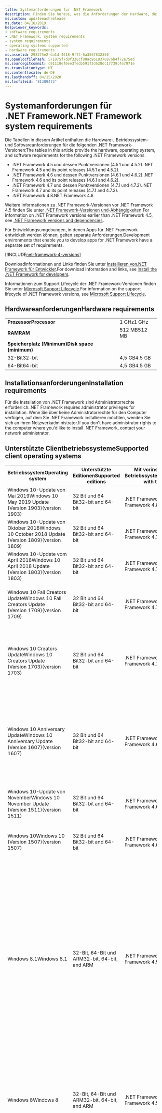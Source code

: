 ```yaml
---
title: Systemanforderungen für .NET Framework
description: Finden Sie heraus, was die Anforderungen der Hardware, des Betriebssystems und der Software sind, um .NET Framework 4.5 und höhere Versionen zu installieren.
ms.custom: updateeachrelease
ms.date: 04/18/2019
helpviewer_keywords:
- software requirements
- .NET Framework, system requirements
- system requirements
- operating systems supported
- hardware requirements
ms.assetid: 298275e2-da1d-4618-9f74-6a3567832350
ms.openlocfilehash: 571075f7d0f330cf88ac9618376876b4f72e75ed
ms.sourcegitcommit: c91110ef6ee3fedb591f3d628dc17739c4a7071e
ms.translationtype: HT
ms.contentlocale: de-DE
ms.lasthandoff: 04/15/2020
ms.locfileid: "81389473"
---
```

# <a name="net-framework-system-requirements"></a><span data-ttu-id="5bd25-103">Systemanforderungen für .NET Framework</span><span class="sxs-lookup"><span data-stu-id="5bd25-103">.NET Framework system requirements</span></span>

<span data-ttu-id="5bd25-104">Die Tabellen in diesem Artikel enthalten die Hardware-, Betriebssystem- und Softwareanforderungen für die folgenden .NET Framework-Versionen:</span><span class="sxs-lookup"><span data-stu-id="5bd25-104">The tables in this article provide the hardware, operating system, and software requirements for the following .NET Framework versions:</span></span>

- <span data-ttu-id="5bd25-105">.NET Framework 4.5 und dessen Punktversionen (4.5.1 und 4.5.2).</span><span class="sxs-lookup"><span data-stu-id="5bd25-105">.NET Framework 4.5 and its point releases (4.5.1 and 4.5.2).</span></span>
- <span data-ttu-id="5bd25-106">.NET Framework 4.6 und dessen Punktversionen (4.6.1 und 4.6.2).</span><span class="sxs-lookup"><span data-stu-id="5bd25-106">.NET Framework 4.6 and its point releases (4.6.1 and 4.6.2).</span></span>
- <span data-ttu-id="5bd25-107">.NET Framework 4.7 und dessen Punktversionen (4.7.1 und 4.7.2).</span><span class="sxs-lookup"><span data-stu-id="5bd25-107">.NET Framework 4.7 and its point releases (4.7.1 and 4.7.2).</span></span>
- <span data-ttu-id="5bd25-108">.NET Framework 4.8</span><span class="sxs-lookup"><span data-stu-id="5bd25-108">.NET Framework 4.8</span></span>

<span data-ttu-id="5bd25-109">Weitere Informationen zu .NET Framework-Versionen vor .NET Framework 4.5 finden Sie unter [.NET Framework-Versionen und-Abhängigkeiten](../migration-guide/versions-and-dependencies.md).</span><span class="sxs-lookup"><span data-stu-id="5bd25-109">For information on .NET Framework versions earlier than .NET Framework 4.5, see [.NET Framework versions and dependencies](../migration-guide/versions-and-dependencies.md).</span></span>

<span data-ttu-id="5bd25-110">Für Entwicklungsumgebungen, in denen Apps für .NET Framework entwickelt werden können, gelten separate Anforderungen.</span><span class="sxs-lookup"><span data-stu-id="5bd25-110">Development environments that enable you to develop apps for .NET Framework have a separate set of requirements.</span></span>

[!INCLUDE[net-framework-4-versions](../../../includes/net-framework-4x-versions.md)]

<span data-ttu-id="5bd25-111">Downloadinformationen und Links finden Sie unter [Installieren von.NET Framework für Entwickler](../install/guide-for-developers.md).</span><span class="sxs-lookup"><span data-stu-id="5bd25-111">For download information and links, see [Install the .NET Framework for developers](../install/guide-for-developers.md).</span></span>

<span data-ttu-id="5bd25-112">Informationen zum Support Lifecycle der .NET Framework-Versionen finden Sie unter [Microsoft Support Lifecycle](https://support.microsoft.com/lifecycle/search?sort=PN&alpha=Microsoft%20.NET%20Framework&Filter=FilterNO).</span><span class="sxs-lookup"><span data-stu-id="5bd25-112">For information on the support lifecycle of .NET Framework versions, see [Microsoft Support Lifecycle](https://support.microsoft.com/lifecycle/search?sort=PN&alpha=Microsoft%20.NET%20Framework&Filter=FilterNO).</span></span>

## <a name="hardware-requirements"></a><span data-ttu-id="5bd25-113">Hardwareanforderungen</span><span class="sxs-lookup"><span data-stu-id="5bd25-113">Hardware requirements</span></span>

|                          |        |
| ------------------------ | ------ |
| <span data-ttu-id="5bd25-114">**Prozessor**</span><span class="sxs-lookup"><span data-stu-id="5bd25-114">**Processor**</span></span>            | <span data-ttu-id="5bd25-115">1 GHz</span><span class="sxs-lookup"><span data-stu-id="5bd25-115">1 GHz</span></span>  |
| <span data-ttu-id="5bd25-116">**RAM**</span><span class="sxs-lookup"><span data-stu-id="5bd25-116">**RAM**</span></span>                  | <span data-ttu-id="5bd25-117">512 MB</span><span class="sxs-lookup"><span data-stu-id="5bd25-117">512 MB</span></span> |
| <span data-ttu-id="5bd25-118">**Speicherplatz (Minimum)**</span><span class="sxs-lookup"><span data-stu-id="5bd25-118">**Disk space (minimum)**</span></span> |        |
| <span data-ttu-id="5bd25-119">32-Bit</span><span class="sxs-lookup"><span data-stu-id="5bd25-119">32-bit</span></span>                   | <span data-ttu-id="5bd25-120">4,5 GB</span><span class="sxs-lookup"><span data-stu-id="5bd25-120">4.5 GB</span></span> |
| <span data-ttu-id="5bd25-121">64-Bit</span><span class="sxs-lookup"><span data-stu-id="5bd25-121">64-bit</span></span>                   | <span data-ttu-id="5bd25-122">4,5 GB</span><span class="sxs-lookup"><span data-stu-id="5bd25-122">4.5 GB</span></span> |

## <a name="installation-requirements"></a><span data-ttu-id="5bd25-123">Installationsanforderungen</span><span class="sxs-lookup"><span data-stu-id="5bd25-123">Installation requirements</span></span>

<span data-ttu-id="5bd25-124">Für die Installation von .NET Framework sind Administratorrechte erforderlich.</span><span class="sxs-lookup"><span data-stu-id="5bd25-124">.NET Framework requires administrator privileges for installation.</span></span> <span data-ttu-id="5bd25-125">Wenn Sie über keine Administratorrechte für den Computer verfügen, auf dem Sie .NET Framework installieren möchten, wenden Sie sich an Ihren Netzwerkadministrator.</span><span class="sxs-lookup"><span data-stu-id="5bd25-125">If you don't have administrator rights to the computer where you'd like to install .NET Framework, contact your network administrator.</span></span>

## <a name="supported-client-operating-systems"></a><span data-ttu-id="5bd25-126">Unterstützte Clientbetriebssysteme</span><span class="sxs-lookup"><span data-stu-id="5bd25-126">Supported client operating systems</span></span>

| <span data-ttu-id="5bd25-127">Betriebssystem</span><span class="sxs-lookup"><span data-stu-id="5bd25-127">Operating system</span></span> | <span data-ttu-id="5bd25-128">Unterstützte Editionen</span><span class="sxs-lookup"><span data-stu-id="5bd25-128">Supported editions</span></span> | <span data-ttu-id="5bd25-129">Mit vorinstalliertem Betriebssystem</span><span class="sxs-lookup"><span data-stu-id="5bd25-129">Preinstalled with the OS</span></span> | <span data-ttu-id="5bd25-130">Separat installierbar</span><span class="sxs-lookup"><span data-stu-id="5bd25-130">Installable separately</span></span> |
| ---------------- | ------------------ | ------------------------ | ---------------------- |
| <span data-ttu-id="5bd25-131">Windows 10-Update von Mai 2019</span><span class="sxs-lookup"><span data-stu-id="5bd25-131">Windows 10 May 2019 Update</span></span><br/> <span data-ttu-id="5bd25-132">(Version 1903)</span><span class="sxs-lookup"><span data-stu-id="5bd25-132">(version 1903)</span></span> | <span data-ttu-id="5bd25-133">32 Bit und 64 Bit</span><span class="sxs-lookup"><span data-stu-id="5bd25-133">32-bit and 64-bit</span></span> | <span data-ttu-id="5bd25-134">.NET Framework 4.8</span><span class="sxs-lookup"><span data-stu-id="5bd25-134">.NET Framework 4.8</span></span> | -- |
| <span data-ttu-id="5bd25-135">Windows 10-Update von Oktober 2018</span><span class="sxs-lookup"><span data-stu-id="5bd25-135">Windows 10 October 2018 Update</span></span><br/> <span data-ttu-id="5bd25-136">(Version 1809)</span><span class="sxs-lookup"><span data-stu-id="5bd25-136">(version 1809)</span></span> | <span data-ttu-id="5bd25-137">32 Bit und 64 Bit</span><span class="sxs-lookup"><span data-stu-id="5bd25-137">32-bit and 64-bit</span></span> | <span data-ttu-id="5bd25-138">.NET Framework 4.7.2</span><span class="sxs-lookup"><span data-stu-id="5bd25-138">.NET Framework 4.7.2</span></span> | <span data-ttu-id="5bd25-139">.NET Framework 4.8</span><span class="sxs-lookup"><span data-stu-id="5bd25-139">.NET Framework 4.8</span></span> |
| <span data-ttu-id="5bd25-140">Windows 10-Update vom April 2018</span><span class="sxs-lookup"><span data-stu-id="5bd25-140">Windows 10 April 2018 Update</span></span><br/> <span data-ttu-id="5bd25-141">(Version 1803)</span><span class="sxs-lookup"><span data-stu-id="5bd25-141">(version 1803)</span></span> | <span data-ttu-id="5bd25-142">32 Bit und 64 Bit</span><span class="sxs-lookup"><span data-stu-id="5bd25-142">32-bit and 64-bit</span></span> | <span data-ttu-id="5bd25-143">.NET Framework 4.7.2</span><span class="sxs-lookup"><span data-stu-id="5bd25-143">.NET Framework 4.7.2</span></span> |<span data-ttu-id="5bd25-144">.NET Framework 4.8</span><span class="sxs-lookup"><span data-stu-id="5bd25-144">.NET Framework 4.8</span></span>|
| <span data-ttu-id="5bd25-145">Windows 10 Fall Creators Update</span><span class="sxs-lookup"><span data-stu-id="5bd25-145">Windows 10 Fall Creators Update</span></span><br/> <span data-ttu-id="5bd25-146">(Version 1709)</span><span class="sxs-lookup"><span data-stu-id="5bd25-146">(version 1709)</span></span> | <span data-ttu-id="5bd25-147">32 Bit und 64 Bit</span><span class="sxs-lookup"><span data-stu-id="5bd25-147">32-bit and 64-bit</span></span> | <span data-ttu-id="5bd25-148">.NET Framework 4.7.1</span><span class="sxs-lookup"><span data-stu-id="5bd25-148">.NET Framework 4.7.1</span></span> | <span data-ttu-id="5bd25-149">.NET Framework 4.7.2</span><span class="sxs-lookup"><span data-stu-id="5bd25-149">.NET Framework 4.7.2</span></span><br/><br/><span data-ttu-id="5bd25-150">.NET Framework 4.8</span><span class="sxs-lookup"><span data-stu-id="5bd25-150">.NET Framework 4.8</span></span> |
| <span data-ttu-id="5bd25-151">Windows 10 Creators Update</span><span class="sxs-lookup"><span data-stu-id="5bd25-151">Windows 10 Creators Update</span></span><br/> <span data-ttu-id="5bd25-152">(Version 1703)</span><span class="sxs-lookup"><span data-stu-id="5bd25-152">(version 1703)</span></span> | <span data-ttu-id="5bd25-153">32 Bit und 64 Bit</span><span class="sxs-lookup"><span data-stu-id="5bd25-153">32-bit and 64-bit</span></span> | <span data-ttu-id="5bd25-154">.NET Framework 4.7</span><span class="sxs-lookup"><span data-stu-id="5bd25-154">.NET Framework 4.7</span></span> | <span data-ttu-id="5bd25-155">.NET Framework 4.7.1</span><span class="sxs-lookup"><span data-stu-id="5bd25-155">.NET Framework 4.7.1</span></span><br/><br/><span data-ttu-id="5bd25-156">.NET Framework 4.7.2</span><span class="sxs-lookup"><span data-stu-id="5bd25-156">.NET Framework 4.7.2</span></span><br/><br/><span data-ttu-id="5bd25-157">.NET Framework 4.8</span><span class="sxs-lookup"><span data-stu-id="5bd25-157">.NET Framework 4.8</span></span> |
| <span data-ttu-id="5bd25-158">Windows 10 Anniversary Update</span><span class="sxs-lookup"><span data-stu-id="5bd25-158">Windows 10 Anniversary Update</span></span><br/> <span data-ttu-id="5bd25-159">(Version 1607)</span><span class="sxs-lookup"><span data-stu-id="5bd25-159">(version 1607)</span></span> | <span data-ttu-id="5bd25-160">32 Bit und 64 Bit</span><span class="sxs-lookup"><span data-stu-id="5bd25-160">32-bit and 64-bit</span></span> | <span data-ttu-id="5bd25-161">.NET Framework 4.6.2</span><span class="sxs-lookup"><span data-stu-id="5bd25-161">.NET Framework 4.6.2</span></span> |<span data-ttu-id="5bd25-162">.NET Framework 4.7</span><span class="sxs-lookup"><span data-stu-id="5bd25-162">.NET Framework 4.7</span></span><br/><br/><span data-ttu-id="5bd25-163">.NET Framework 4.7.1</span><span class="sxs-lookup"><span data-stu-id="5bd25-163">.NET Framework 4.7.1</span></span><br/><br/><span data-ttu-id="5bd25-164">.NET Framework 4.7.2</span><span class="sxs-lookup"><span data-stu-id="5bd25-164">.NET Framework 4.7.2</span></span><br/><br/><span data-ttu-id="5bd25-165">.NET Framework 4.8</span><span class="sxs-lookup"><span data-stu-id="5bd25-165">.NET Framework 4.8</span></span>  |
| <span data-ttu-id="5bd25-166">Windows 10-Update von November</span><span class="sxs-lookup"><span data-stu-id="5bd25-166">Windows 10 November Update</span></span><br/> <span data-ttu-id="5bd25-167">(Version 1511)</span><span class="sxs-lookup"><span data-stu-id="5bd25-167">(version 1511)</span></span> | <span data-ttu-id="5bd25-168">32 Bit und 64 Bit</span><span class="sxs-lookup"><span data-stu-id="5bd25-168">32-bit and 64-bit</span></span> | <span data-ttu-id="5bd25-169">.NET Framework 4.6.1</span><span class="sxs-lookup"><span data-stu-id="5bd25-169">.NET Framework 4.6.1</span></span> | <span data-ttu-id="5bd25-170">.NET Framework 4.6.2</span><span class="sxs-lookup"><span data-stu-id="5bd25-170">.NET Framework 4.6.2</span></span> |
| <span data-ttu-id="5bd25-171">Windows 10</span><span class="sxs-lookup"><span data-stu-id="5bd25-171">Windows 10</span></span><br/> <span data-ttu-id="5bd25-172">(Version 1507)</span><span class="sxs-lookup"><span data-stu-id="5bd25-172">(version 1507)</span></span> | <span data-ttu-id="5bd25-173">32 Bit und 64 Bit</span><span class="sxs-lookup"><span data-stu-id="5bd25-173">32-bit and 64-bit</span></span> | <span data-ttu-id="5bd25-174">.NET Framework 4.6</span><span class="sxs-lookup"><span data-stu-id="5bd25-174">.NET Framework 4.6</span></span> | <span data-ttu-id="5bd25-175">.NET Framework 4.6.1</span><span class="sxs-lookup"><span data-stu-id="5bd25-175">.NET Framework 4.6.1</span></span> <br/><br/> <span data-ttu-id="5bd25-176">.NET Framework 4.6.2</span><span class="sxs-lookup"><span data-stu-id="5bd25-176">.NET Framework 4.6.2</span></span> |
| <span data-ttu-id="5bd25-177">Windows 8.1</span><span class="sxs-lookup"><span data-stu-id="5bd25-177">Windows 8.1</span></span> | <span data-ttu-id="5bd25-178">32-Bit, 64-Bit und ARM</span><span class="sxs-lookup"><span data-stu-id="5bd25-178">32-bit, 64-bit, and ARM</span></span> | <span data-ttu-id="5bd25-179">.NET Framework 4.5.1</span><span class="sxs-lookup"><span data-stu-id="5bd25-179">.NET Framework 4.5.1</span></span> | <span data-ttu-id="5bd25-180">.NET Framework 4.5.2</span><span class="sxs-lookup"><span data-stu-id="5bd25-180">.NET Framework 4.5.2</span></span><br /><br /> <span data-ttu-id="5bd25-181">.NET Framework 4.6</span><span class="sxs-lookup"><span data-stu-id="5bd25-181">.NET Framework 4.6</span></span><br /><br /> <span data-ttu-id="5bd25-182">.NET Framework 4.6.1</span><span class="sxs-lookup"><span data-stu-id="5bd25-182">.NET Framework 4.6.1</span></span><br /><br /> <span data-ttu-id="5bd25-183">.NET Framework 4.6.2</span><span class="sxs-lookup"><span data-stu-id="5bd25-183">.NET Framework 4.6.2</span></span><br /><br /><span data-ttu-id="5bd25-184">.NET Framework 4.7</span><span class="sxs-lookup"><span data-stu-id="5bd25-184">.NET Framework 4.7</span></span><br/><br/><span data-ttu-id="5bd25-185">.NET Framework 4.7.1</span><span class="sxs-lookup"><span data-stu-id="5bd25-185">.NET Framework 4.7.1</span></span><br/><br/><span data-ttu-id="5bd25-186">.NET Framework 4.7.2</span><span class="sxs-lookup"><span data-stu-id="5bd25-186">.NET Framework 4.7.2</span></span><br/><br/><span data-ttu-id="5bd25-187">.NET Framework 4.8</span><span class="sxs-lookup"><span data-stu-id="5bd25-187">.NET Framework 4.8</span></span> |
| <span data-ttu-id="5bd25-188">Windows 8</span><span class="sxs-lookup"><span data-stu-id="5bd25-188">Windows 8</span></span> | <span data-ttu-id="5bd25-189">32-Bit, 64-Bit und ARM</span><span class="sxs-lookup"><span data-stu-id="5bd25-189">32-bit, 64-bit, and ARM</span></span> | <span data-ttu-id="5bd25-190">.NET Framework 4.5</span><span class="sxs-lookup"><span data-stu-id="5bd25-190">.NET Framework 4.5</span></span> | <span data-ttu-id="5bd25-191">.NET Framework 4.5.1</span><span class="sxs-lookup"><span data-stu-id="5bd25-191">.NET Framework 4.5.1</span></span><br /><br /><span data-ttu-id="5bd25-192">.NET Framework 4.5.2</span><span class="sxs-lookup"><span data-stu-id="5bd25-192">.NET Framework 4.5.2</span></span><br /><br /> <span data-ttu-id="5bd25-193">.NET Framework 4.6</span><span class="sxs-lookup"><span data-stu-id="5bd25-193">.NET Framework 4.6</span></span><br /><br /> <span data-ttu-id="5bd25-194">.NET Framework 4.6.1</span><span class="sxs-lookup"><span data-stu-id="5bd25-194">.NET Framework 4.6.1</span></span> |
| <span data-ttu-id="5bd25-195">Windows 7 SP1</span><span class="sxs-lookup"><span data-stu-id="5bd25-195">Windows 7 SP1</span></span>|<span data-ttu-id="5bd25-196">32 Bit und 64 Bit</span><span class="sxs-lookup"><span data-stu-id="5bd25-196">32-bit and 64-bit</span></span> | -- | <span data-ttu-id="5bd25-197">.NET Framework 4</span><span class="sxs-lookup"><span data-stu-id="5bd25-197">.NET Framework 4</span></span><br /><br /> <span data-ttu-id="5bd25-198">.NET Framework 4.5</span><span class="sxs-lookup"><span data-stu-id="5bd25-198">.NET Framework 4.5</span></span><br /><br /> <span data-ttu-id="5bd25-199">.NET Framework 4.5.1</span><span class="sxs-lookup"><span data-stu-id="5bd25-199">.NET Framework 4.5.1</span></span><br /><br /> <span data-ttu-id="5bd25-200">.NET Framework 4.5.2</span><span class="sxs-lookup"><span data-stu-id="5bd25-200">.NET Framework 4.5.2</span></span><br /><br /> <span data-ttu-id="5bd25-201">.NET Framework 4.6</span><span class="sxs-lookup"><span data-stu-id="5bd25-201">.NET Framework 4.6</span></span><br /><br /> <span data-ttu-id="5bd25-202">.NET Framework 4.6.1</span><span class="sxs-lookup"><span data-stu-id="5bd25-202">.NET Framework 4.6.1</span></span><br /><br /> <span data-ttu-id="5bd25-203">.NET Framework 4.6.2</span><span class="sxs-lookup"><span data-stu-id="5bd25-203">.NET Framework 4.6.2</span></span><br /><br /><span data-ttu-id="5bd25-204">.NET Framework 4.7</span><span class="sxs-lookup"><span data-stu-id="5bd25-204">.NET Framework 4.7</span></span><br/><br/><span data-ttu-id="5bd25-205">.NET Framework 4.7.1</span><span class="sxs-lookup"><span data-stu-id="5bd25-205">.NET Framework 4.7.1</span></span><br/><br/><span data-ttu-id="5bd25-206">.NET Framework 4.7.2</span><span class="sxs-lookup"><span data-stu-id="5bd25-206">.NET Framework 4.7.2</span></span><br/><br/><span data-ttu-id="5bd25-207">.NET Framework 4.8</span><span class="sxs-lookup"><span data-stu-id="5bd25-207">.NET Framework 4.8</span></span> |
| <span data-ttu-id="5bd25-208">Windows Vista SP2</span><span class="sxs-lookup"><span data-stu-id="5bd25-208">Windows Vista SP2</span></span>|<span data-ttu-id="5bd25-209">32 Bit und 64 Bit</span><span class="sxs-lookup"><span data-stu-id="5bd25-209">32-bit and 64-bit</span></span> | -- | <span data-ttu-id="5bd25-210">.NET Framework 4</span><span class="sxs-lookup"><span data-stu-id="5bd25-210">.NET Framework 4</span></span><br /><br /> <span data-ttu-id="5bd25-211">.NET Framework 4.5</span><span class="sxs-lookup"><span data-stu-id="5bd25-211">.NET Framework 4.5</span></span><br /><br /> <span data-ttu-id="5bd25-212">.NET Framework 4.5.1</span><span class="sxs-lookup"><span data-stu-id="5bd25-212">.NET Framework 4.5.1</span></span><br /><br /> <span data-ttu-id="5bd25-213">.NET Framework 4.5.2</span><span class="sxs-lookup"><span data-stu-id="5bd25-213">.NET Framework 4.5.2</span></span><br /><br /> <span data-ttu-id="5bd25-214">.NET Framework 4.6</span><span class="sxs-lookup"><span data-stu-id="5bd25-214">.NET Framework 4.6</span></span> |
| <span data-ttu-id="5bd25-215">Windows XP</span><span class="sxs-lookup"><span data-stu-id="5bd25-215">Windows XP</span></span> |<span data-ttu-id="5bd25-216">32 Bit und 64 Bit</span><span class="sxs-lookup"><span data-stu-id="5bd25-216">32-bit and 64-bit</span></span> | -- | <span data-ttu-id="5bd25-217">.NET Framework 4</span><span class="sxs-lookup"><span data-stu-id="5bd25-217">.NET Framework 4</span></span> |

 <span data-ttu-id="5bd25-218">**Hinweise:**</span><span class="sxs-lookup"><span data-stu-id="5bd25-218">**Notes:**</span></span>

- <span data-ttu-id="5bd25-219">Auf Windows 7-Systemen erfordert .NET Framework Windows 7 SP1.</span><span class="sxs-lookup"><span data-stu-id="5bd25-219">On Windows 7 systems, .NET Framework requires Windows 7 SP1.</span></span> <span data-ttu-id="5bd25-220">Wenn Sie mit Windows 7 arbeiten und Service Pack 1 noch nicht installiert haben, müssen Sie dies nachholen, bevor Sie .NET Framework installieren.</span><span class="sxs-lookup"><span data-stu-id="5bd25-220">If you're on Windows 7 and haven't yet installed Service Pack 1, you need to do so before installing the .NET Framework.</span></span>

- <span data-ttu-id="5bd25-221">.NET Framework 4.5 wird in der Windows Preinstallation Environment (Windows PE) unterstützt.</span><span class="sxs-lookup"><span data-stu-id="5bd25-221">.NET Framework 4.5 is supported on the Windows Preinstallation Environment (Windows PE).</span></span> <span data-ttu-id="5bd25-222">Windows PE unterstützt nicht alle Funktionen.</span><span class="sxs-lookup"><span data-stu-id="5bd25-222">Not all features are supported on Windows PE.</span></span>

- <span data-ttu-id="5bd25-223">.NET Framework 4 unterstützt auch die IA64-Plattform.</span><span class="sxs-lookup"><span data-stu-id="5bd25-223">.NET Framework 4 also supports the IA64 platform.</span></span>

- <span data-ttu-id="5bd25-224">Um bestmögliche Kompatibilität und höchste Sicherheit zu gewährleisten, wird für alle Plattformen empfohlen, ein Upgrade auf das neueste Windows Service Pack durchzuführen und wichtige Updates zu installieren, die auf [Windows Update](https://support.microsoft.com/help/12373/windows-update-faq) verfügbar sind.</span><span class="sxs-lookup"><span data-stu-id="5bd25-224">For all platforms, we recommend that you upgrade to the latest Windows Service Pack and install critical updates available from [Windows Update](https://support.microsoft.com/help/12373/windows-update-faq) to ensure the best compatibility and security.</span></span>

- <span data-ttu-id="5bd25-225">Unter 64-Bit-Betriebssystemen unterstützt .NET Framework sowohl WOW64 (32-Bit-Verarbeitung auf einem 64-Bit-Computer) als auch native 64-Bit-Verarbeitung.</span><span class="sxs-lookup"><span data-stu-id="5bd25-225">On 64-bit operating systems, .NET Framework supports both WOW64 (32-bit processing on a 64-bit machine) and native 64-bit processing.</span></span>

## <a name="supported-server-operating-systems"></a><span data-ttu-id="5bd25-226">Unterstützte Serverbetriebssysteme</span><span class="sxs-lookup"><span data-stu-id="5bd25-226">Supported server operating systems</span></span>

| <span data-ttu-id="5bd25-227">Betriebssystem</span><span class="sxs-lookup"><span data-stu-id="5bd25-227">Operating system</span></span> | <span data-ttu-id="5bd25-228">Unterstützte Editionen</span><span class="sxs-lookup"><span data-stu-id="5bd25-228">Supported editions</span></span> | <span data-ttu-id="5bd25-229">Mit vorinstalliertem Betriebssystem</span><span class="sxs-lookup"><span data-stu-id="5bd25-229">Preinstalled with the OS</span></span> | <span data-ttu-id="5bd25-230">Separat installierbar</span><span class="sxs-lookup"><span data-stu-id="5bd25-230">Installable separately</span></span> |
| ---------------- | ------------------ | ------------------------ | ---------------------- |
| <span data-ttu-id="5bd25-231">Windows Server 2019</span><span class="sxs-lookup"><span data-stu-id="5bd25-231">Windows Server 2019</span></span> | <span data-ttu-id="5bd25-232">64-Bit</span><span class="sxs-lookup"><span data-stu-id="5bd25-232">64-bit</span></span> | <span data-ttu-id="5bd25-233">.NET Framework 4.7.2</span><span class="sxs-lookup"><span data-stu-id="5bd25-233">.NET Framework 4.7.2</span></span> | <span data-ttu-id="5bd25-234">.NET Framework 4.8</span><span class="sxs-lookup"><span data-stu-id="5bd25-234">.NET Framework 4.8</span></span> |
| <span data-ttu-id="5bd25-235">Windows Server, Version 1809</span><span class="sxs-lookup"><span data-stu-id="5bd25-235">Windows Server, version 1809</span></span> | <span data-ttu-id="5bd25-236">64-Bit</span><span class="sxs-lookup"><span data-stu-id="5bd25-236">64-bit</span></span> | <span data-ttu-id="5bd25-237">.NET Framework 4.7.2</span><span class="sxs-lookup"><span data-stu-id="5bd25-237">.NET Framework 4.7.2</span></span> | <span data-ttu-id="5bd25-238">.NET Framework 4.8</span><span class="sxs-lookup"><span data-stu-id="5bd25-238">.NET Framework 4.8</span></span> |
| <span data-ttu-id="5bd25-239">Windows Server Version 1803</span><span class="sxs-lookup"><span data-stu-id="5bd25-239">Windows Server, version 1803</span></span> | <span data-ttu-id="5bd25-240">64-Bit</span><span class="sxs-lookup"><span data-stu-id="5bd25-240">64-bit</span></span> | <span data-ttu-id="5bd25-241">.NET Framework 4.7.2</span><span class="sxs-lookup"><span data-stu-id="5bd25-241">.NET Framework 4.7.2</span></span> | <span data-ttu-id="5bd25-242">.NET Framework 4.8</span><span class="sxs-lookup"><span data-stu-id="5bd25-242">.NET Framework 4.8</span></span> |
| <span data-ttu-id="5bd25-243">Windows Server, Version 1709</span><span class="sxs-lookup"><span data-stu-id="5bd25-243">Windows Server, version 1709</span></span> | <span data-ttu-id="5bd25-244">64-Bit</span><span class="sxs-lookup"><span data-stu-id="5bd25-244">64-bit</span></span> | <span data-ttu-id="5bd25-245">.NET Framework 4.7.1</span><span class="sxs-lookup"><span data-stu-id="5bd25-245">.NET Framework 4.7.1</span></span> | <span data-ttu-id="5bd25-246">.NET Framework 4.7.2</span><span class="sxs-lookup"><span data-stu-id="5bd25-246">.NET Framework 4.7.2</span></span>|
| <span data-ttu-id="5bd25-247">Windows Server 2016</span><span class="sxs-lookup"><span data-stu-id="5bd25-247">Windows Server 2016</span></span> | <span data-ttu-id="5bd25-248">64-Bit</span><span class="sxs-lookup"><span data-stu-id="5bd25-248">64-bit</span></span> | <span data-ttu-id="5bd25-249">.NET Framework 4.6.2</span><span class="sxs-lookup"><span data-stu-id="5bd25-249">.NET Framework 4.6.2</span></span> | <span data-ttu-id="5bd25-250">.NET Framework 4.7</span><span class="sxs-lookup"><span data-stu-id="5bd25-250">.NET Framework 4.7</span></span><br/><br/> <span data-ttu-id="5bd25-251">.NET Framework 4.7.1</span><span class="sxs-lookup"><span data-stu-id="5bd25-251">.NET Framework 4.7.1</span></span><br/><br/><span data-ttu-id="5bd25-252">.NET Framework 4.7.2</span><span class="sxs-lookup"><span data-stu-id="5bd25-252">.NET Framework 4.7.2</span></span><br/><br/><span data-ttu-id="5bd25-253">.NET Framework 4.8</span><span class="sxs-lookup"><span data-stu-id="5bd25-253">.NET Framework 4.8</span></span> |
| <span data-ttu-id="5bd25-254">Windows Server 2012 R2</span><span class="sxs-lookup"><span data-stu-id="5bd25-254">Windows Server 2012 R2</span></span> | <span data-ttu-id="5bd25-255">64-Bit</span><span class="sxs-lookup"><span data-stu-id="5bd25-255">64-bit</span></span> | <span data-ttu-id="5bd25-256">.NET Framework 4.5.1</span><span class="sxs-lookup"><span data-stu-id="5bd25-256">.NET Framework 4.5.1</span></span> | <span data-ttu-id="5bd25-257">.NET Framework 4.5.2</span><span class="sxs-lookup"><span data-stu-id="5bd25-257">.NET Framework 4.5.2</span></span><br /><br /> <span data-ttu-id="5bd25-258">.NET Framework 4.6</span><span class="sxs-lookup"><span data-stu-id="5bd25-258">.NET Framework 4.6</span></span><br /><br /> <span data-ttu-id="5bd25-259">.NET Framework 4.6.1</span><span class="sxs-lookup"><span data-stu-id="5bd25-259">.NET Framework 4.6.1</span></span><br /><br /> <span data-ttu-id="5bd25-260">.NET Framework 4.6.2</span><span class="sxs-lookup"><span data-stu-id="5bd25-260">.NET Framework 4.6.2</span></span><br /><br /><span data-ttu-id="5bd25-261">.NET Framework 4.7</span><span class="sxs-lookup"><span data-stu-id="5bd25-261">.NET Framework 4.7</span></span><br/><br/> <span data-ttu-id="5bd25-262">.NET Framework 4.7.1</span><span class="sxs-lookup"><span data-stu-id="5bd25-262">.NET Framework 4.7.1</span></span><br/><br/><span data-ttu-id="5bd25-263">.NET Framework 4.7.2</span><span class="sxs-lookup"><span data-stu-id="5bd25-263">.NET Framework 4.7.2</span></span><br/><br/><span data-ttu-id="5bd25-264">.NET Framework 4.8</span><span class="sxs-lookup"><span data-stu-id="5bd25-264">.NET Framework 4.8</span></span> |
| <span data-ttu-id="5bd25-265">Windows Server 2012 (64-Bit-Edition)</span><span class="sxs-lookup"><span data-stu-id="5bd25-265">Windows Server 2012 (64-bit edition)</span></span> | <span data-ttu-id="5bd25-266">64-Bit</span><span class="sxs-lookup"><span data-stu-id="5bd25-266">64-bit</span></span>| <span data-ttu-id="5bd25-267">.NET Framework 4.5</span><span class="sxs-lookup"><span data-stu-id="5bd25-267">.NET Framework 4.5</span></span> | <span data-ttu-id="5bd25-268">.NET Framework 4.5.1</span><span class="sxs-lookup"><span data-stu-id="5bd25-268">.NET Framework 4.5.1</span></span><br /><br /> <span data-ttu-id="5bd25-269">.NET Framework 4.5.2</span><span class="sxs-lookup"><span data-stu-id="5bd25-269">.NET Framework 4.5.2</span></span><br /><br /> <span data-ttu-id="5bd25-270">.NET Framework 4.6</span><span class="sxs-lookup"><span data-stu-id="5bd25-270">.NET Framework 4.6</span></span><br /><br /> <span data-ttu-id="5bd25-271">.NET Framework 4.6.1</span><span class="sxs-lookup"><span data-stu-id="5bd25-271">.NET Framework 4.6.1</span></span><br /><br /> <span data-ttu-id="5bd25-272">.NET Framework 4.6.2</span><span class="sxs-lookup"><span data-stu-id="5bd25-272">.NET Framework 4.6.2</span></span><br /><br /><span data-ttu-id="5bd25-273">.NET Framework 4.7</span><span class="sxs-lookup"><span data-stu-id="5bd25-273">.NET Framework 4.7</span></span><br/><br/><span data-ttu-id="5bd25-274">.NET Framework 4.7.1</span><span class="sxs-lookup"><span data-stu-id="5bd25-274">.NET Framework 4.7.1</span></span><br/><br/><span data-ttu-id="5bd25-275">.NET Framework 4.7.2</span><span class="sxs-lookup"><span data-stu-id="5bd25-275">.NET Framework 4.7.2</span></span><br/><br/><span data-ttu-id="5bd25-276">.NET Framework 4.8</span><span class="sxs-lookup"><span data-stu-id="5bd25-276">.NET Framework 4.8</span></span> |
| <span data-ttu-id="5bd25-277">Windows Server 2008 R2 SP1</span><span class="sxs-lookup"><span data-stu-id="5bd25-277">Windows Server 2008 R2 SP1</span></span>|<span data-ttu-id="5bd25-278">64-Bit</span><span class="sxs-lookup"><span data-stu-id="5bd25-278">64-bit</span></span> | -- | <span data-ttu-id="5bd25-279">.NET Framework 4</span><span class="sxs-lookup"><span data-stu-id="5bd25-279">.NET Framework 4</span></span><br /><br /> <span data-ttu-id="5bd25-280">.NET Framework 4.5</span><span class="sxs-lookup"><span data-stu-id="5bd25-280">.NET Framework 4.5</span></span><br /><br /> <span data-ttu-id="5bd25-281">.NET Framework 4.5.1</span><span class="sxs-lookup"><span data-stu-id="5bd25-281">.NET Framework 4.5.1</span></span><br /><br /> <span data-ttu-id="5bd25-282">.NET Framework 4.5.2</span><span class="sxs-lookup"><span data-stu-id="5bd25-282">.NET Framework 4.5.2</span></span><br /><br /> <span data-ttu-id="5bd25-283">.NET Framework 4.6</span><span class="sxs-lookup"><span data-stu-id="5bd25-283">.NET Framework 4.6</span></span><br /><br /> <span data-ttu-id="5bd25-284">.NET Framework 4.6.1</span><span class="sxs-lookup"><span data-stu-id="5bd25-284">.NET Framework 4.6.1</span></span><br /><br /> <span data-ttu-id="5bd25-285">.NET Framework 4.6.2</span><span class="sxs-lookup"><span data-stu-id="5bd25-285">.NET Framework 4.6.2</span></span><br /><br /><span data-ttu-id="5bd25-286">.NET Framework 4.7</span><span class="sxs-lookup"><span data-stu-id="5bd25-286">.NET Framework 4.7</span></span><br/><br/><span data-ttu-id="5bd25-287">.NET Framework 4.7.1</span><span class="sxs-lookup"><span data-stu-id="5bd25-287">.NET Framework 4.7.1</span></span><br/><br/><span data-ttu-id="5bd25-288">.NET Framework 4.7.2</span><span class="sxs-lookup"><span data-stu-id="5bd25-288">.NET Framework 4.7.2</span></span><br/><br/><span data-ttu-id="5bd25-289">.NET Framework 4.8</span><span class="sxs-lookup"><span data-stu-id="5bd25-289">.NET Framework 4.8</span></span> |
| <span data-ttu-id="5bd25-290">Windows Server 2008 SP2</span><span class="sxs-lookup"><span data-stu-id="5bd25-290">Windows Server 2008 SP2</span></span>|<span data-ttu-id="5bd25-291">32 Bit und 64 Bit</span><span class="sxs-lookup"><span data-stu-id="5bd25-291">32-bit and 64-bit</span></span> | -- | <span data-ttu-id="5bd25-292">.NET Framework 4</span><span class="sxs-lookup"><span data-stu-id="5bd25-292">.NET Framework 4</span></span><br /><br /> <span data-ttu-id="5bd25-293">.NET Framework 4.5</span><span class="sxs-lookup"><span data-stu-id="5bd25-293">.NET Framework 4.5</span></span><br /><br /> <span data-ttu-id="5bd25-294">.NET Framework 4.5.1</span><span class="sxs-lookup"><span data-stu-id="5bd25-294">.NET Framework 4.5.1</span></span><br /><br /> <span data-ttu-id="5bd25-295">.NET Framework 4.5.2</span><span class="sxs-lookup"><span data-stu-id="5bd25-295">.NET Framework 4.5.2</span></span><br /><br /> <span data-ttu-id="5bd25-296">.NET Framework 4.6</span><span class="sxs-lookup"><span data-stu-id="5bd25-296">.NET Framework 4.6</span></span> |

<span data-ttu-id="5bd25-297">**Hinweise:**</span><span class="sxs-lookup"><span data-stu-id="5bd25-297">**Notes:**</span></span>

- <span data-ttu-id="5bd25-298">Windows Server 2012 enthält .NET Framework 4.5, Sie müssen also keine separate Installation durchführen.</span><span class="sxs-lookup"><span data-stu-id="5bd25-298">Windows Server 2012 includes .NET Framework 4.5, so you don't have to install it separately.</span></span> <span data-ttu-id="5bd25-299">Analog dazu umfasst Windows Server 2012 R2 .NET Framework 4.5.1.</span><span class="sxs-lookup"><span data-stu-id="5bd25-299">Similarly, Windows Server 2012 R2 includes .NET Framework 4.5.1.</span></span>

- <span data-ttu-id="5bd25-300">.NET Framework bietet unter Windows Server 2008 R2 SP1 oder höher eingeschränkte Unterstützung für die Server Core-Rolle.</span><span class="sxs-lookup"><span data-stu-id="5bd25-300">.NET Framework has limited support for the Server Core Role with Windows Server 2008 R2 SP1 or later.</span></span> <span data-ttu-id="5bd25-301">Eine Liste der nicht unterstützten APIs finden Sie im Artikel zur [Server Core .NET-Funktionalität](https://docs.microsoft.com/previous-versions//dd745015(v=vs.85)).</span><span class="sxs-lookup"><span data-stu-id="5bd25-301">See [Server Core .NET Functionality](https://docs.microsoft.com/previous-versions//dd745015(v=vs.85)) for a list of unsupported APIs.</span></span>

- <span data-ttu-id="5bd25-302">.NET Framework wird unter Windows Server 2008 R2 für Itanium-basierte Systeme nicht unterstützt.</span><span class="sxs-lookup"><span data-stu-id="5bd25-302">.NET Framework isn't supported on Windows Server 2008 R2 for Itanium-Based Systems.</span></span>

- <span data-ttu-id="5bd25-303">Unter Windows Server 2008 SP2 wird .NET Framework in der Server Core-Rolle nicht unterstützt.</span><span class="sxs-lookup"><span data-stu-id="5bd25-303">On Windows Server 2008 SP2, .NET Framework is not supported in the Server Core Role.</span></span>

- <span data-ttu-id="5bd25-304">Um bestmögliche Kompatibilität und höchste Sicherheit zu gewährleisten, wird für alle Plattformen empfohlen, ein Upgrade auf das neueste Windows Service Pack und wichtige Updates durchzuführen, die auf [Windows Update](https://support.microsoft.com/help/12373/windows-update-faq) verfügbar sind.</span><span class="sxs-lookup"><span data-stu-id="5bd25-304">For all platforms, we recommend that you upgrade to the latest Windows Service Pack and critical updates available from [Windows Update](https://support.microsoft.com/help/12373/windows-update-faq) to ensure the best compatibility and security.</span></span> <span data-ttu-id="5bd25-305">Die Installation des neuesten Windows Service Pack ist möglicherweise unter einigen Betriebssystemen erforderlich.</span><span class="sxs-lookup"><span data-stu-id="5bd25-305">Installation of the latest Windows Service Pack may be required on some operating systems.</span></span>

- <span data-ttu-id="5bd25-306">Unter 64-Bit-Betriebssystemen unterstützt .NET Framework sowohl WOW64 (32-Bit-Verarbeitung auf einem 64-Bit-Computer) als auch native 64-Bit-Verarbeitung.</span><span class="sxs-lookup"><span data-stu-id="5bd25-306">On 64-bit operating systems, .NET Framework supports both WOW64 (32-bit processing on a 64-bit machine) and native 64-bit processing.</span></span>

## <a name="see-also"></a><span data-ttu-id="5bd25-307">Siehe auch</span><span class="sxs-lookup"><span data-stu-id="5bd25-307">See also</span></span>

- [<span data-ttu-id="5bd25-308">Installationshandbuch</span><span class="sxs-lookup"><span data-stu-id="5bd25-308">Installation Guide</span></span>](../install/index.md)
- [<span data-ttu-id="5bd25-309">Erste Schritte</span><span class="sxs-lookup"><span data-stu-id="5bd25-309">Getting Started</span></span>](index.md)
- [<span data-ttu-id="5bd25-310">Problembehandlung bei blockierten Installationen und Deinstallationen von .NET Framework</span><span class="sxs-lookup"><span data-stu-id="5bd25-310">Troubleshoot blocked .NET Framework installations and uninstallations</span></span>](../install/troubleshoot-blocked-installations-and-uninstallations.md)
